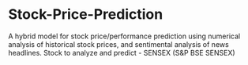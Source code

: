 # Stock-Price-Prediction
 A hybrid model for stock price/performance prediction using numerical analysis of historical stock prices, and sentimental analysis of news headlines. Stock to analyze and predict - SENSEX (S&amp;P BSE SENSEX)
